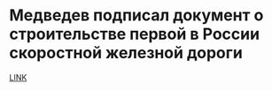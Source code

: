 # Медведев подписал документ о строительстве первой в России скоростной железной дороги



[LINK](https://varlamov.ru/2919866.html)